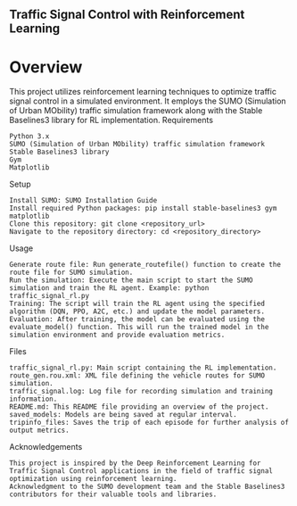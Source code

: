 ## Traffic Signal Control with Reinforcement Learning
# Overview

This project utilizes reinforcement learning techniques to optimize traffic signal control in a simulated environment. It employs the SUMO (Simulation of Urban MObility) traffic simulation framework along with the Stable Baselines3 library for RL implementation.
Requirements

    Python 3.x
    SUMO (Simulation of Urban MObility) traffic simulation framework
    Stable Baselines3 library
    Gym
    Matplotlib

Setup

    Install SUMO: SUMO Installation Guide
    Install required Python packages: pip install stable-baselines3 gym matplotlib
    Clone this repository: git clone <repository_url>
    Navigate to the repository directory: cd <repository_directory>

Usage

    Generate route file: Run generate_routefile() function to create the route file for SUMO simulation.
    Run the simulation: Execute the main script to start the SUMO simulation and train the RL agent. Example: python traffic_signal_rl.py
    Training: The script will train the RL agent using the specified algorithm (DQN, PPO, A2C, etc.) and update the model parameters.
    Evaluation: After training, the model can be evaluated using the evaluate_model() function. This will run the trained model in the simulation environment and provide evaluation metrics.

Files

    traffic_signal_rl.py: Main script containing the RL implementation.
    route_gen.rou.xml: XML file defining the vehicle routes for SUMO simulation.
    traffic_signal.log: Log file for recording simulation and training information.
    README.md: This README file providing an overview of the project.
    saved_models: Models are being saved at regular interval.
    tripinfo_files: Saves the trip of each episode for further analysis of output metrics.

Acknowledgements

    This project is inspired by the Deep Reinforcement Learning for Traffic Signal Control applications in the field of traffic signal optimization using reinforcement learning.
    Acknowledgment to the SUMO development team and the Stable Baselines3 contributors for their valuable tools and libraries.

